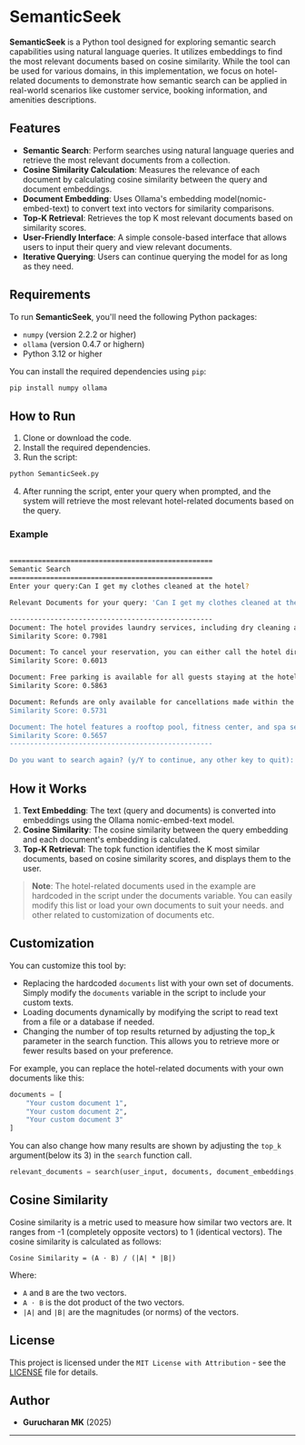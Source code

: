 # SemanticSeek

**SemanticSeek** is a Python tool designed for exploring semantic search capabilities using natural language queries. It utilizes embeddings to find the most relevant documents based on cosine similarity. While the tool can be used for various domains, in this implementation, we focus on hotel-related documents to demonstrate how semantic search can be applied in real-world scenarios like customer service, booking information, and amenities descriptions.

## Features

- **Semantic Search**: Perform searches using natural language queries and retrieve the most relevant documents from a collection.
- **Cosine Similarity Calculation**: Measures the relevance of each document by calculating cosine similarity between the query and document embeddings.
- **Document Embedding**: Uses Ollama's embedding model(nomic-embed-text) to convert text into vectors for similarity comparisons.
- **Top-K Retrieval**: Retrieves the top K most relevant documents based on similarity scores.
- **User-Friendly Interface**: A simple console-based interface that allows users to input their query and view relevant documents.
- **Iterative Querying**: Users can continue querying the model for as long as they need.

## Requirements

To run **SemanticSeek**, you'll need the following Python packages:

- `numpy` (version 2.2.2 or higher)
- `ollama` (version 0.4.7 or highern)
- Python 3.12 or higher

You can install the required dependencies using `pip`:

```bash
pip install numpy ollama
```

## How to Run

1. Clone or download the code.
2. Install the required dependencies.
3. Run the script:

```bash
python SemanticSeek.py
```

4. After running the script, enter your query when prompted, and the system will retrieve the most relevant hotel-related documents based on the query.

### Example

```bash

==================================================
Semantic Search
==================================================
Enter your query:Can I get my clothes cleaned at the hotel?

Relevant Documents for your query: 'Can I get my clothes cleaned at the hotel?'

--------------------------------------------------
Document: The hotel provides laundry services, including dry cleaning and pressing.
Similarity Score: 0.7981

Document: To cancel your reservation, you can either call the hotel directly or cancel through our website.
Similarity Score: 0.6013

Document: Free parking is available for all guests staying at the hotel.
Similarity Score: 0.5863

Document: Refunds are only available for cancellations made within the allowed time frame, as per the hotel's cancellation policy.
Similarity Score: 0.5731

Document: The hotel features a rooftop pool, fitness center, and spa services for all guests.
Similarity Score: 0.5657
--------------------------------------------------

Do you want to search again? (y/Y to continue, any other key to quit): y

```
## How it Works

1. **Text Embedding**: The text (query and documents) is converted into embeddings using the Ollama nomic-embed-text model.
2. **Cosine Similarity**: The cosine similarity between the query embedding and each document's embedding is calculated.
3. **Top-K Retrieval**: The topk function identifies the K most similar documents, based on cosine similarity scores, and displays them to the user.
 > **Note**: The hotel-related documents used in the example are hardcoded in the script under the documents variable. You can easily modify this list or load your own documents to suit your needs. and other related to customization of documents etc.

## Customization

You can customize this tool by:

- Replacing the hardcoded `documents` list with your own set of documents. Simply modify the `documents` variable in the script to include your custom texts.
- Loading documents dynamically by modifying the script to read text from a file or a database if needed.
- Changing the number of top results returned by adjusting the top_k parameter in the search function. This allows you to retrieve more or fewer results based on your preference.

For example, you can replace the hotel-related documents with your own documents like this:
```python
documents = [
    "Your custom document 1",
    "Your custom document 2",
    "Your custom document 3"
]
```
You can also change how many results are shown by adjusting the `top_k` argument(below its 3) in the `search` function call.
```python
relevant_documents = search(user_input, documents, document_embeddings, top_k=3)
```

## Cosine Similarity

Cosine similarity is a metric used to measure how similar two vectors are. It ranges from -1 (completely opposite vectors) to 1 (identical vectors). The cosine similarity is calculated as follows:

```
Cosine Similarity = (A ⋅ B) / (|A| * |B|)
```

Where:
- `A` and `B` are the two vectors.
- `A ⋅ B` is the dot product of the two vectors.
- `|A|` and `|B|` are the magnitudes (or norms) of the vectors.

## License

This project is licensed under the `MIT License with Attribution` - see the [LICENSE](../LICENSE) file for details.

## Author

- **Gurucharan MK** (2025)

---
